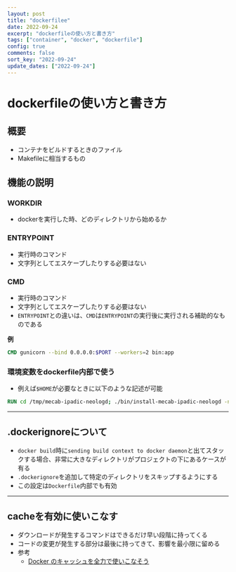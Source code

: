 ```yaml
---
layout: post
title: "dockerfilee"
date: 2022-09-24
excerpt: "dockerfileの使い方と書き方"
tags: ["container", "docker", "dockerfile"]
config: true
comments: false
sort_key: "2022-09-24"
update_dates: ["2022-09-24"]
---
```


# dockerfileの使い方と書き方

## 概要
 - コンテナをビルドするときのファイル
 - Makefileに相当するもの

## 機能の説明

### WORKDIR
 - dockerを実行した時、どのディレクトリから始めるか

### ENTRYPOINT
 - 実行時のコマンド
 - 文字列としてエスケープしたりする必要はない

### CMD
 - 実行時のコマンド
 - 文字列としてエスケープしたりする必要はない
 - `ENTRYPOINT`との違いは、`CMD`は`ENTRYPOINT`の実行後に実行される補助的なものである

**例**  
```dockerfile
CMD gunicorn --bind 0.0.0.0:$PORT --workers=2 bin:app
```

### 環境変数をdockerfile内部で使う
 - 例えば`$HOME`が必要なときに以下のような記述が可能

```dockerfile
RUN cd /tmp/mecab-ipadic-neologd; ./bin/install-mecab-ipadic-neologd -n -y --prefix $HOME/.lib/mecab-ipadic-neologd;
```

---

## .dockerignoreについて
 - `docker build`時に`sending build context to docker daemon`と出てスタックする場合、非常に大きなディレクトリがプロジェクトの下にあるケースが有る
 - `.dockerignore`を追加して特定のディレクトリをスキップするようにする
 - この設定は`Dockerfile`内部でも有効

---

## cacheを有効に使いこなす
 - ダウンロードが発生するコマンドはできるだけ早い段階に持ってくる
 - コードの変更が発生する部分は最後に持ってきて、影響を最小限に留める
 - 参考
   - [Docker のキャッシュを全力で使いこなそう](https://zenn.dev/kou64yama/articles/powerful-docker-build-cache)


